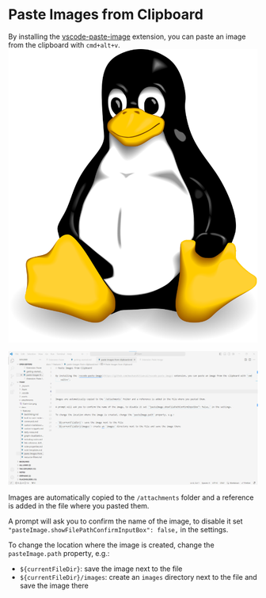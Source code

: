 # Paste Images from Clipboard

By installing the [vscode-paste-image](https://github.com/mushanshitiancai/vscode-paste-image) extension, you can paste an image from the clipboard with `cmd+alt+v`.
![tux](../../attachments/tux.png)

![image](2023-12-26-12-21-30.png)

Images are automatically copied to the `/attachments` folder and a reference is added in the file where you pasted them.

A prompt will ask you to confirm the name of the image, to disable it set `"pasteImage.showFilePathConfirmInputBox": false,` in the settings.

To change the location where the image is created, change the `pasteImage.path` property, e.g.:

- `${currentFileDir}`: save the image next to the file
- `${currentFileDir}/images`: create an `images` directory next to the file and save the image there
